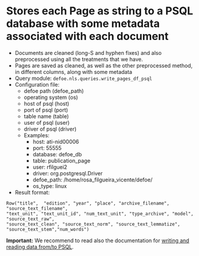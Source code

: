 # Stores each Page as string to a PSQL database  with some metadata associated with each document

* Documents are cleaned (long-S and hyphen fixes) and also preprocessed using all the treatments that we have.
* Pages are saved as cleaned, as well as the other preprocessed method, in different columns, along with some metadata
* Query module: `defoe.nls.queries.write_pages_df_psql`
* Configuration file:
  - defoe path (defoe_path)
  - operating system (os)
  - host of psql (host)
  - port of psql (port)
  - table name (table)
  - user of psql (user)
  - driver of psql (driver)
  - Examples:
     - host: ati-nid00006
     - port: 55555
     - database: defoe_db
     - table: publication_page
     - user: rfilguei2
     - driver: org.postgresql.Driver
     - defoe_path: /home/rosa_filgueira_vicente/defoe/
     - os_type: linux
* Result format:

```
Row("title",  "edition", "year", "place", "archive_filename",  "source_text_filename", 
"text_unit", "text_unit_id", "num_text_unit", "type_archive", "model", "source_text_raw", 
"source_text_clean", "source_text_norm", "source_text_lemmatize", "source_text_stem","num_words")
```

**Important:** We recommend to read also the documentation for [writing and reading data from/to PSQL](../doc/nls_demo_examples/nls_demo_individual_queries.md#writing-and-reading-data-fromto-postgresql-database).

